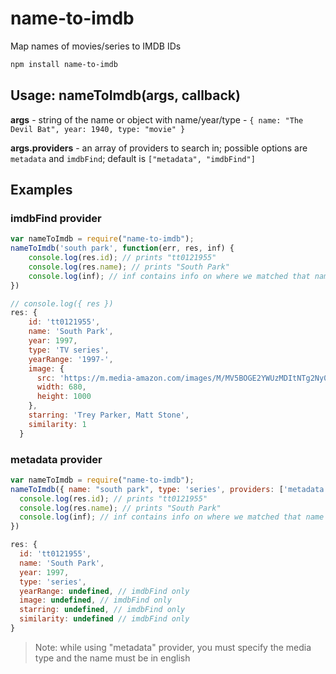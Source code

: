 # name-to-imdb
Map names of movies/series to IMDB IDs

```bash
npm install name-to-imdb
```

## Usage: nameToImdb(args, callback)

**args** - string of the name or object with name/year/type - ``{ name: "The Devil Bat", year: 1940, type: "movie" }``

**args.providers** - an array of providers to search in; possible options are ``metadata`` and ``imdbFind``; default is ``["metadata", "imdbFind"]``

## Examples
### imdbFind provider
```js
var nameToImdb = require("name-to-imdb");
nameToImdb('south park', function(err, res, inf) { 
	console.log(res.id); // prints "tt0121955"
	console.log(res.name); // prints "South Park"
	console.log(inf); // inf contains info on where we matched that name - e.g. metadata, or on imdb
})
```

```js
// console.log({ res })
res: {
    id: 'tt0121955',
    name: 'South Park',
    year: 1997,
    type: 'TV series',
    yearRange: '1997-',
    image: {
      src: 'https://m.media-amazon.com/images/M/MV5BOGE2YWUzMDItNTg2Ny00NTUzLTlmZGYtNWMyNzVjMjQ3MThkXkEyXkFqcGdeQXVyNTA4NzY1MzY@._V1_.jpg',
      width: 680,
      height: 1000
    },
    starring: 'Trey Parker, Matt Stone',
    similarity: 1
  }
```

### metadata provider

```js
var nameToImdb = require("name-to-imdb");
nameToImdb({ name: "south park", type: 'series', providers: ['metadata'] }, function (err, res, inf) {
  console.log(res.id); // prints "tt0121955"
  console.log(res.name); // prints "South Park"
  console.log(inf); // inf contains info on where we matched that name - e.g. metadata, or on imdb
})
```

```js
res: {
  id: 'tt0121955',
  name: 'South Park',
  year: 1997,
  type: 'series',
  yearRange: undefined, // imdbFind only
  image: undefined, // imdbFind only
  starring: undefined, // imdbFind only
  similarity: undefined // imdbFind only
}
```

> Note: while using "metadata" provider, you must specify the media type and the name must be in english

